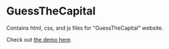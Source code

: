 # GuessTheCapital

Contains html, css, and js files for "GuessTheCapital" website.

Check out <a href="https://intizar-t.github.io/GuessTheCapital/">the demo here</a>.

